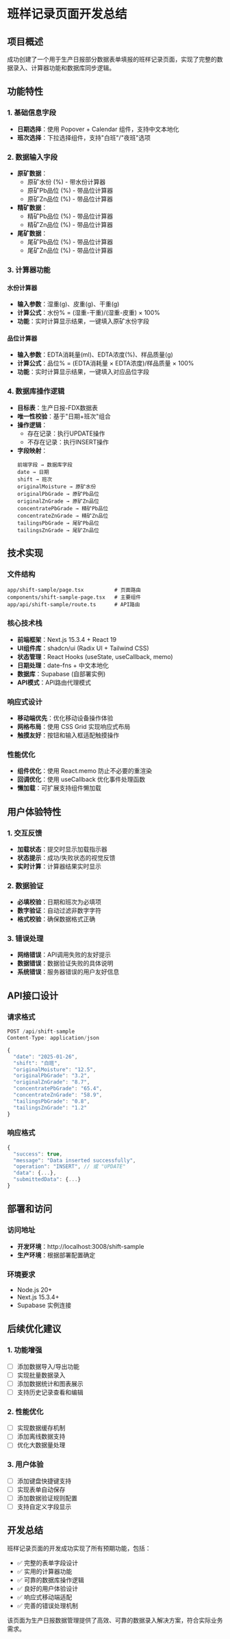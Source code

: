 # 班样记录页面开发总结

## 项目概述
成功创建了一个用于生产日报部分数据表单填报的班样记录页面，实现了完整的数据录入、计算器功能和数据库同步逻辑。

## 功能特性

### 1. 基础信息字段
- **日期选择**：使用 Popover + Calendar 组件，支持中文本地化
- **班次选择**：下拉选择组件，支持"白班"/"夜班"选项

### 2. 数据输入字段
- **原矿数据**：
  - 原矿水份 (%) - 带水份计算器
  - 原矿Pb品位 (%) - 带品位计算器
  - 原矿Zn品位 (%) - 带品位计算器
- **精矿数据**：
  - 精矿Pb品位 (%) - 带品位计算器
  - 精矿Zn品位 (%) - 带品位计算器
- **尾矿数据**：
  - 尾矿Pb品位 (%) - 带品位计算器
  - 尾矿Zn品位 (%) - 带品位计算器

### 3. 计算器功能

#### 水份计算器
- **输入参数**：湿重(g)、皮重(g)、干重(g)
- **计算公式**：水份% = (湿重-干重)/(湿重-皮重) × 100%
- **功能**：实时计算显示结果，一键填入原矿水份字段

#### 品位计算器
- **输入参数**：EDTA消耗量(ml)、EDTA浓度(%)、样品质量(g)
- **计算公式**：品位% = (EDTA消耗量 × EDTA浓度)/样品质量 × 100%
- **功能**：实时计算显示结果，一键填入对应品位字段

### 4. 数据库操作逻辑
- **目标表**：生产日报-FDX数据表
- **唯一性校验**：基于"日期+班次"组合
- **操作逻辑**：
  - 存在记录：执行UPDATE操作
  - 不存在记录：执行INSERT操作
- **字段映射**：
  ```
  前端字段 → 数据库字段
  date → 日期
  shift → 班次
  originalMoisture → 原矿水份
  originalPbGrade → 原矿Pb品位
  originalZnGrade → 原矿Zn品位
  concentratePbGrade → 精矿Pb品位
  concentrateZnGrade → 精矿Zn品位
  tailingsPbGrade → 尾矿Pb品位
  tailingsZnGrade → 尾矿Zn品位
  ```

## 技术实现

### 文件结构
```
app/shift-sample/page.tsx          # 页面路由
components/shift-sample-page.tsx   # 主要组件
app/api/shift-sample/route.ts      # API路由
```

### 核心技术栈
- **前端框架**：Next.js 15.3.4 + React 19
- **UI组件库**：shadcn/ui (Radix UI + Tailwind CSS)
- **状态管理**：React Hooks (useState, useCallback, memo)
- **日期处理**：date-fns + 中文本地化
- **数据库**：Supabase (自部署实例)
- **API模式**：API路由代理模式

### 响应式设计
- **移动端优先**：优化移动设备操作体验
- **网格布局**：使用 CSS Grid 实现响应式布局
- **触摸友好**：按钮和输入框适配触摸操作

### 性能优化
- **组件优化**：使用 React.memo 防止不必要的重渲染
- **回调优化**：使用 useCallback 优化事件处理函数
- **懒加载**：可扩展支持组件懒加载

## 用户体验特性

### 1. 交互反馈
- **加载状态**：提交时显示加载指示器
- **状态提示**：成功/失败状态的视觉反馈
- **实时计算**：计算器结果实时显示

### 2. 数据验证
- **必填校验**：日期和班次为必填项
- **数字验证**：自动过滤非数字字符
- **格式校验**：确保数据格式正确

### 3. 错误处理
- **网络错误**：API调用失败的友好提示
- **数据错误**：数据验证失败的具体说明
- **系统错误**：服务器错误的用户友好信息

## API接口设计

### 请求格式
```typescript
POST /api/shift-sample
Content-Type: application/json

{
  "date": "2025-01-26",
  "shift": "白班",
  "originalMoisture": "12.5",
  "originalPbGrade": "3.2",
  "originalZnGrade": "8.7",
  "concentratePbGrade": "65.4",
  "concentrateZnGrade": "58.9",
  "tailingsPbGrade": "0.8",
  "tailingsZnGrade": "1.2"
}
```

### 响应格式
```typescript
{
  "success": true,
  "message": "Data inserted successfully",
  "operation": "INSERT", // 或 "UPDATE"
  "data": {...},
  "submittedData": {...}
}
```

## 部署和访问

### 访问地址
- **开发环境**：http://localhost:3008/shift-sample
- **生产环境**：根据部署配置确定

### 环境要求
- Node.js 20+
- Next.js 15.3.4+
- Supabase 实例连接

## 后续优化建议

### 1. 功能增强
- [ ] 添加数据导入/导出功能
- [ ] 实现批量数据录入
- [ ] 添加数据统计和图表展示
- [ ] 支持历史记录查看和编辑

### 2. 性能优化
- [ ] 实现数据缓存机制
- [ ] 添加离线数据支持
- [ ] 优化大数据量处理

### 3. 用户体验
- [ ] 添加键盘快捷键支持
- [ ] 实现表单自动保存
- [ ] 添加数据验证规则配置
- [ ] 支持自定义字段显示

## 开发总结

班样记录页面的开发成功实现了所有预期功能，包括：
- ✅ 完整的表单字段设计
- ✅ 实用的计算器功能
- ✅ 可靠的数据库操作逻辑
- ✅ 良好的用户体验设计
- ✅ 响应式移动端适配
- ✅ 完善的错误处理机制

该页面为生产日报数据管理提供了高效、可靠的数据录入解决方案，符合实际业务需求。
